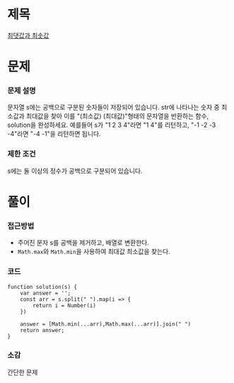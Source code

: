 # 제목

[최댓값과 최솟값](https://school.programmers.co.kr/learn/courses/30/lessons/12939)

# 문제

### 문제 설명

문자열 s에는 공백으로 구분된 숫자들이 저장되어 있습니다. str에 나타나는 숫자 중 최소값과 최대값을 찾아 이를 "(최소값) (최대값)"형태의 문자열을 반환하는 함수, solution을 완성하세요.
예를들어 s가 "1 2 3 4"라면 "1 4"를 리턴하고, "-1 -2 -3 -4"라면 "-4 -1"을 리턴하면 됩니다.

### 제한 조건

s에는 둘 이상의 정수가 공백으로 구분되어 있습니다.

# 풀이

### 접근방법

- 주어진 문자 s를 공백을 제거하고, 배열로 변환한다.
- `Math.max`와 `Math.min`을 사용하여 최대값 최소값을 찾는다.

### 코드

```
function solution(s) {
    var answer = '';
    const arr = s.split(" ").map(i => {
        return i = Number(i)
    })

    answer = [Math.min(...arr),Math.max(...arr)].join(" ")
    return answer;
}
```

### 소감

간단한 문제

